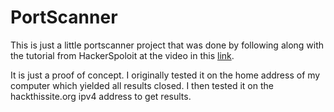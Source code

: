 # PortScanner

This is just a little portscanner project that was done by following along with the tutorial
from HackerSpoloit at the video in this [link](https://www.youtube.com/watch?v=d3D8PAZV51g).

It is just a proof of concept. I originally tested it on the home address of my computer which yielded all results closed.
I then tested it on the hackthissite.org ipv4 address to get results.